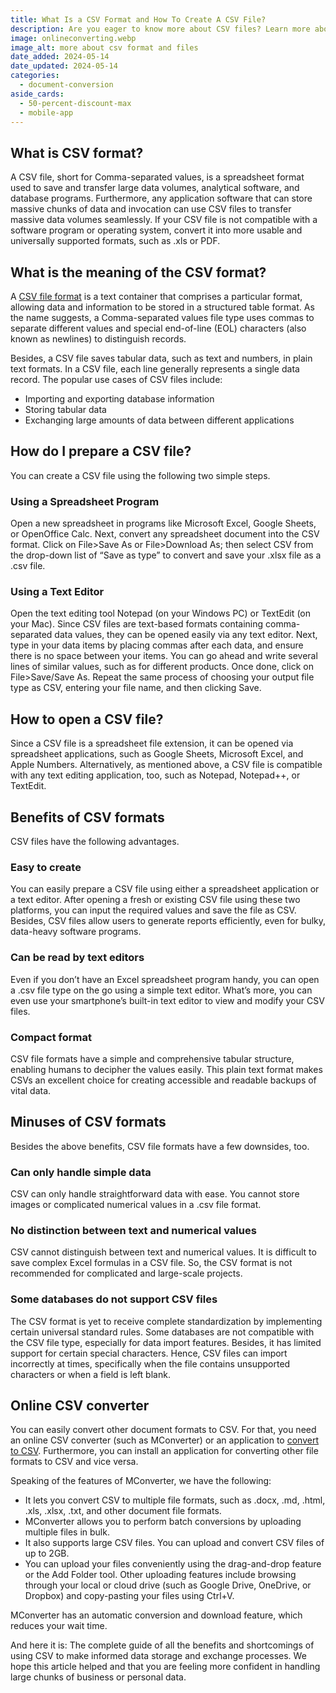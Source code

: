 ```yaml
---
title: What Is a CSV Format and How To Create A CSV File?
description: Are you eager to know more about CSV files? Learn more about the pluses and minuses of CSV files from our experts! Read here!
image: onlineconverting.webp
image_alt: more about csv format and files
date_added: 2024-05-14
date_updated: 2024-05-14
categories:
  - document-conversion
aside_cards:
  - 50-percent-discount-max
  - mobile-app
---
```


## What is CSV format?
A CSV file, short for Comma-separated values, is a spreadsheet format used to save and transfer large data volumes, analytical software, and database programs. Furthermore, any application software that can store massive chunks of data and invocation can use CSV files to transfer massive data volumes seamlessly. If your CSV file is not compatible with a software program or operating system, convert it into more usable and universally supported formats, such as .xls or PDF.

## What is the meaning of the CSV format?
A [CSV file format](https://mconverter.eu/convert/csv/) is a text container that comprises a particular format, allowing data and information to be stored in a structured table format. As the name suggests, a Comma-separated values file type uses commas to separate different values and special end-of-line (EOL) characters (also known as newlines) to distinguish records.

Besides, a CSV file saves tabular data, such as text and numbers, in plain text formats. In a CSV file, each line generally represents a single data record. The popular use cases of CSV files include:

- Importing and exporting database information
- Storing tabular data
- Exchanging large amounts of data between different applications

## How do I prepare a CSV file?
You can create a CSV file using the following two simple steps.

### Using a Spreadsheet Program
Open a new spreadsheet in programs like Microsoft Excel, Google Sheets, or OpenOffice Calc. Next, convert any spreadsheet document into the CSV format. Click on File>Save As or File>Download As; then select CSV from the drop-down list of “Save as type” to convert and save your .xlsx file as a .csv file.

### Using a Text Editor
Open the text editing tool Notepad (on your Windows PC) or TextEdit (on your Mac). Since CSV files are text-based formats containing comma-separated data values, they can be opened easily via any text editor. Next, type in your data items by placing commas after each data, and ensure there is no space between your items. You can go ahead and write several lines of similar values, such as for different products. Once done, click on File>Save/Save As. Repeat the same process of choosing your output file type as CSV, entering your file name, and then clicking Save.

## How to open a CSV file?
Since a CSV file is a spreadsheet file extension, it can be opened via spreadsheet applications, such as Google Sheets, Microsoft Excel, and Apple Numbers. Alternatively, as mentioned above, a CSV file is compatible with any text editing application, too, such as Notepad, Notepad++, or TextEdit.

## Benefits of CSV formats
CSV files have the following advantages.

### Easy to create
You can easily prepare a CSV file using either a spreadsheet application or a text editor. After opening a fresh or existing CSV file using these two platforms, you can input the required values and save the file as CSV. Besides, CSV files allow users to generate reports efficiently, even for bulky, data-heavy software programs.

### Can be read by text editors
Even if you don’t have an Excel spreadsheet program handy, you can open a .csv file type on the go using a simple text editor. What’s more, you can even use your smartphone’s built-in text editor to view and modify your CSV files.

### Compact format
CSV file formats have a simple and comprehensive tabular structure, enabling humans to decipher the values easily. This plain text format makes CSVs an excellent choice for creating accessible and readable backups of vital data.

## Minuses of CSV formats
Besides the above benefits, CSV file formats have a few downsides, too.

### Can only handle simple data
CSV can only handle straightforward data with ease. You cannot store images or complicated numerical values in a .csv file format.

### No distinction between text and numerical values
CSV cannot distinguish between text and numerical values. It is difficult to save complex Excel formulas in a CSV file. So, the CSV format is not recommended for complicated and large-scale projects.

### Some databases do not support CSV files
The CSV format is yet to receive complete standardization by implementing certain universal standard rules. Some databases are not compatible with the CSV file type, especially for data import features. Besides, it has limited support for certain special characters. Hence, CSV files can import incorrectly at times, specifically when the file contains unsupported characters or when a field is left blank.

## Online CSV converter
You can easily convert other document formats to CSV. For that, you need an online CSV converter (such as MConverter) or an application to [convert to CSV](https://mconverter.eu/convert/to/csv/). Furthermore, you can install an application for converting other file formats to CSV and vice versa.

Speaking of the features of MConverter, we have the following:

- It lets you convert CSV to multiple file formats, such as .docx, .md, .html, .xls, .xlsx, .txt, and other document file formats.
- MConverter allows you to perform batch conversions by uploading multiple files in bulk.
- It also supports large CSV files. You can upload and convert CSV files of up to 2GB.
- You can upload your files conveniently using the drag-and-drop feature or the Add Folder tool. Other uploading features include browsing through your local or cloud drive (such as Google Drive, OneDrive, or Dropbox) and copy-pasting your files using Ctrl+V.

MConverter has an automatic conversion and download feature, which reduces your wait time.

And here it is: The complete guide of all the benefits and shortcomings of using CSV to make informed data storage and exchange processes. We hope this article helped and that you are feeling more confident in handling large chunks of business or personal data.
